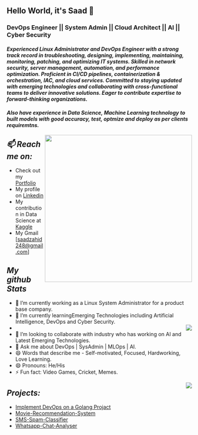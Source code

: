 ## Hello World, it's Saad 👋

### DevOps Engineer || System Admin || Cloud Architect || AI || Cyber Security

#### *Experienced Linux Administrator and DevOps Engineer with a strong track record in troubleshooting, designing, implementing, maintaining, monitoring, patching, and optimizing IT systems. Skilled in network security, server management, automation, and performance optimization. Proficient in CI/CD pipelines, containerization & orchestration, IAC, and cloud services. Committed to staying updated with emerging technologies and collaborating with cross-functional teams to deliver innovative solutions. Eager to contribute expertise to forward-thinking organizations.*
#### *Also have experience in Data Science, Machine Learning technology to built models with good accuracy, test, optmize and deploy as per clients requiremtns.*

<img  align='right' width=400 src='https://thumbs.gfycat.com/CircularDefinitiveAsianelephant-max-1mb.gif'>

## *📫 Reach me on:*
* Check out my <a href="" target="_blank">Portfolio</a>
* My profile on [Linkedin](https://www.linkedin.com/in/saad-zahid11/)
* My contribution in Data Science at [Kaggle](https://www.kaggle.com/saadmehar)
* My Gmail [saadzahid248@gmail.com]



## *My github Stats*

- 🔭 I’m currently working as a Linux System Administrator for a product base company.
- 🌱 I’m currently learningEmerging Technologies including Artificial Intelligence, DevOps and Cyber Security.
- <img align='right' src="https://github-readme-stats.vercel.app/api?username=abdulsaad209&&show_icons=true&title_color=FF34B3&icon_color=43CD80&test_color=33A1C9&bg_color=050505&text_color=87CEFF">
- 👯 I’m looking to collaborate with industry who has working on AI and Latest Emerging Technologies.
- 💬 Ask me about DevOps | SysAdmin | MLOps | AI.
- 😄 Words that describe me - Self-motivated, Focused, Hardworking, Love Learning.
- 😄 Pronouns: He/His
- ⚡ Fun fact: Video Games, Cricket, Memes.                       

<img align='right' src='https://github-readme-stats.vercel.app/api/top-langs/?username=abdulsaad209&layout=compact&title_color=FF34B3&icon_color=43CD80&test_color=33A1C9&bg_color=050505&text_color=87CEFF&card_width=445'>

## *Projects:*
* [Implement DevOps on a Golang Projact](https://github.com/abdulsaad209/Go-App-Without-DevOps)
* [Movie-Recommendation-System](https://github.com/abdulsaad209/Movie-Recommendation-System)
* [SMS-Spam-Classifier](https://github.com/abdulsaad209/SMS-spam-classifier-webapp)
* [Whatsapp-Chat-Analyser](https://github.com/abdulsaad209/Whatsapp-Chat-Analyzer)

